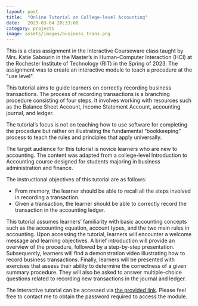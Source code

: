 ```yaml
---
layout: post
title:  "Online Tutorial on College-level Accounting"
date:   2023-03-04 20:33:00
category: projects
image: assets/images/business_trans.png
---
```


This is a class assignment in the Interactive Courseware class taught by Mrs. Katie Sabourin in the Master’s in Human-Computer Interaction (HCI) at the Rochester Institute of Technology (RIT) in the Spring of 2023. The assignment was to create an interactive module to teach a procedure at the "use level".

This tutorial aims to guide learners on correctly recording business transactions. The process of recording transactions is a branching procedure consisting of four steps. It involves working with resources such as the Balance Sheet Account, Income Statement Account, accounting journal, and ledger. 

The tutorial’s focus is not on teaching how to use software for completing the procedure but rather on illustrating the fundamental “bookkeeping” process to teach the rules and principles that apply universally.

The target audience for this tutorial is novice learners who are new to accounting. The content was adapted from a college-level Introduction to Accounting course designed for students majoring in business administration and finance.

The instructional objectives of this tutorial are as follows:

* From memory, the learner should be able to recall all the steps involved in recording a transaction.
* Given a transaction, the learner should be able to correctly record the transaction in the accounting ledger.

This tutorial assumes learners’ familiarity with basic accounting concepts such as the accounting equation, account types, and the two main rules in accounting. Upon accessing the tutorial, learners will encounter a welcome message and learning objectives. A brief introduction will provide an overview of the procedure, followed by a step-by-step presentation. Subsequently, learners will find a demonstration video illustrating how to record business transactions. Finally, learners will be presented with exercises that assess their ability to determine the correctness of a given summary procedure. They will also be asked to answer multiple-choice questions related to recording new transactions in the journal and ledger.

The interactive tutorial can be accessed via [the provided link][module-link]. Please feel free to contact me to obtain the password required to access the module.

[module-link]:https://rise.articulate.com/share/GzBQ-0hZicwvY0wlOZB8ZYoWPXNv9P1j